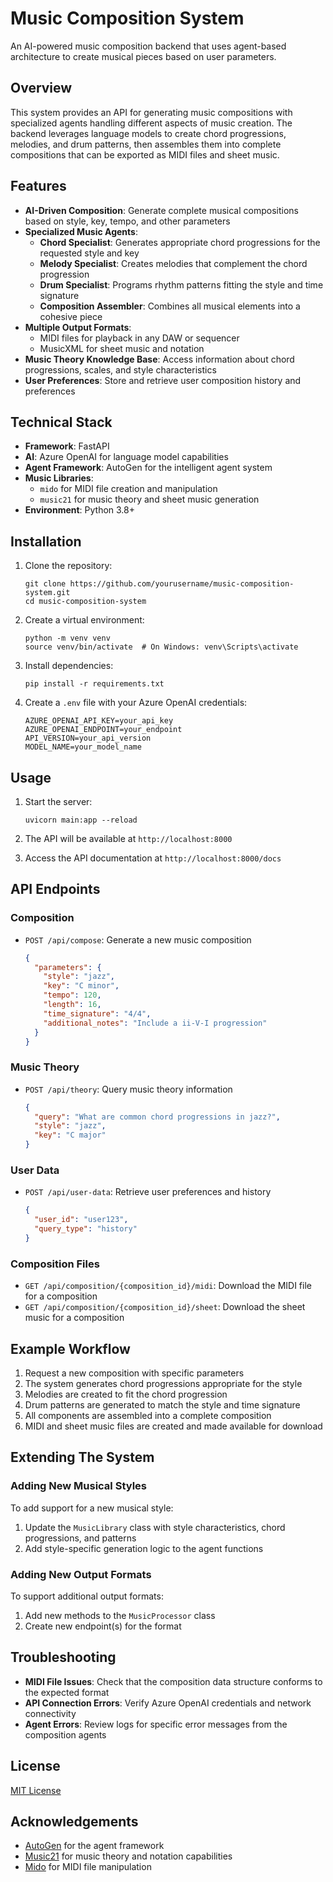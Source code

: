 # Music Composition System

An AI-powered music composition backend that uses agent-based architecture to create musical pieces based on user parameters.

## Overview

This system provides an API for generating music compositions with specialized agents handling different aspects of music creation. The backend leverages language models to create chord progressions, melodies, and drum patterns, then assembles them into complete compositions that can be exported as MIDI files and sheet music.

## Features

- **AI-Driven Composition**: Generate complete musical compositions based on style, key, tempo, and other parameters
- **Specialized Music Agents**:
  - **Chord Specialist**: Generates appropriate chord progressions for the requested style and key
  - **Melody Specialist**: Creates melodies that complement the chord progression
  - **Drum Specialist**: Programs rhythm patterns fitting the style and time signature
  - **Composition Assembler**: Combines all musical elements into a cohesive piece
- **Multiple Output Formats**:
  - MIDI files for playback in any DAW or sequencer
  - MusicXML for sheet music and notation
- **Music Theory Knowledge Base**: Access information about chord progressions, scales, and style characteristics
- **User Preferences**: Store and retrieve user composition history and preferences

## Technical Stack

- **Framework**: FastAPI
- **AI**: Azure OpenAI for language model capabilities
- **Agent Framework**: AutoGen for the intelligent agent system
- **Music Libraries**:
  - `mido` for MIDI file creation and manipulation
  - `music21` for music theory and sheet music generation
- **Environment**: Python 3.8+

## Installation

1. Clone the repository:
   ```
   git clone https://github.com/yourusername/music-composition-system.git
   cd music-composition-system
   ```

2. Create a virtual environment:
   ```
   python -m venv venv
   source venv/bin/activate  # On Windows: venv\Scripts\activate
   ```

3. Install dependencies:
   ```
   pip install -r requirements.txt
   ```

4. Create a `.env` file with your Azure OpenAI credentials:
   ```
   AZURE_OPENAI_API_KEY=your_api_key
   AZURE_OPENAI_ENDPOINT=your_endpoint
   API_VERSION=your_api_version
   MODEL_NAME=your_model_name
   ```

## Usage

1. Start the server:
   ```
   uvicorn main:app --reload
   ```

2. The API will be available at `http://localhost:8000`

3. Access the API documentation at `http://localhost:8000/docs`

## API Endpoints

### Composition

- `POST /api/compose`: Generate a new music composition
  ```json
  {
    "parameters": {
      "style": "jazz",
      "key": "C minor",
      "tempo": 120,
      "length": 16,
      "time_signature": "4/4",
      "additional_notes": "Include a ii-V-I progression"
    }
  }
  ```

### Music Theory

- `POST /api/theory`: Query music theory information
  ```json
  {
    "query": "What are common chord progressions in jazz?",
    "style": "jazz",
    "key": "C major"
  }
  ```

### User Data

- `POST /api/user-data`: Retrieve user preferences and history
  ```json
  {
    "user_id": "user123",
    "query_type": "history"
  }
  ```

### Composition Files

- `GET /api/composition/{composition_id}/midi`: Download the MIDI file for a composition
- `GET /api/composition/{composition_id}/sheet`: Download the sheet music for a composition

## Example Workflow

1. Request a new composition with specific parameters
2. The system generates chord progressions appropriate for the style
3. Melodies are created to fit the chord progression
4. Drum patterns are generated to match the style and time signature
5. All components are assembled into a complete composition
6. MIDI and sheet music files are created and made available for download

## Extending The System

### Adding New Musical Styles

To add support for a new musical style:

1. Update the `MusicLibrary` class with style characteristics, chord progressions, and patterns
2. Add style-specific generation logic to the agent functions

### Adding New Output Formats

To support additional output formats:

1. Add new methods to the `MusicProcessor` class
2. Create new endpoint(s) for the format

## Troubleshooting

- **MIDI File Issues**: Check that the composition data structure conforms to the expected format
- **API Connection Errors**: Verify Azure OpenAI credentials and network connectivity
- **Agent Errors**: Review logs for specific error messages from the composition agents

## License

[MIT License](LICENSE)

## Acknowledgements

- [AutoGen](https://github.com/microsoft/autogen) for the agent framework
- [Music21](https://web.mit.edu/music21/) for music theory and notation capabilities
- [Mido](https://mido.readthedocs.io/) for MIDI file manipulation
